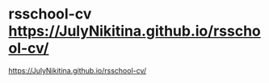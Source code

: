 # rsschool-cv https://JulyNikitina.github.io/rsschool-cv/
https://JulyNikitina.github.io/rsschool-cv/

